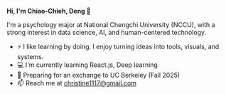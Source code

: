**Hi, I'm Chiao-Chieh, Deng 👋**

I'm a psychology major at National Chengchi University (NCCU), with a strong interest in data science, AI, and human-centered technology.

- ⚡ I like learning by doing. I enjoy turning ideas into tools, visuals, and systems.
- 💻 I'm currently learning React.js, Deep learning
- 🐻 Preparing for an exchange to UC Berkeley (Fall 2025)
- 📫 Reach me at christine1117@gmail.com
  

